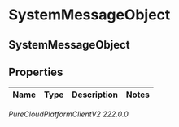 # SystemMessageObject

## SystemMessageObject

## Properties

|Name | Type | Description | Notes|
|------------ | ------------- | ------------- | -------------|



_PureCloudPlatformClientV2 222.0.0_
